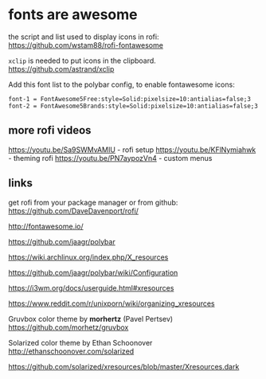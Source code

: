 # fonts are awesome

the script and list used to display icons in rofi:  
https://github.com/wstam88/rofi-fontawesome  

`xclip` is needed to put icons in the clipboard.  
https://github.com/astrand/xclip  


Add this font list to the polybar config, to enable fontawesome icons:  

``` text 
font-1 = FontAwesome5Free:style=Solid:pixelsize=10:antialias=false;3
font-2 = FontAwesome5Brands:style=Solid:pixelsize=10:antialias=false;3
```

## more rofi videos

https://youtu.be/Sa9SWMvAMIU - rofi setup
https://youtu.be/KFlNymiahwk - theming rofi
https://youtu.be/PN7aypozVn4 - custom menus 


## links  

get rofi from your package manager or from github:  
https://github.com/DaveDavenport/rofi/  

http://fontawesome.io/  

https://github.com/jaagr/polybar   
 

https://wiki.archlinux.org/index.php/X_resources  

https://github.com/jaagr/polybar/wiki/Configuration  

https://i3wm.org/docs/userguide.html#xresources  

https://www.reddit.com/r/unixporn/wiki/organizing_xresources  

Gruvbox color theme by **morhertz** (Pavel Pertsev)  
https://github.com/morhetz/gruvbox  

Solarized color theme by Ethan Schoonover  
http://ethanschoonover.com/solarized  

https://github.com/solarized/xresources/blob/master/Xresources.dark  




